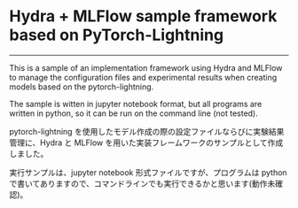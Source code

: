 # Hydra + MLFlow sample framework based on PyTorch-Lightning
---
This is a sample of an implementation framework using Hydra and MLFlow  to manage the configuration files and experimental results when creating models based on the pytorch-lightning.

The sample is witten in jupyter notebook format, but all programs are written in python, so it can be run on the command line (not tested).



pytorch-lightning を使用したモデル作成の際の設定ファイルならびに実験結果管理に、Hydra と MLFlow を用いた実装フレームワークのサンプルとして作成しました。

実行サンプルは、jupyter notebook 形式ファイルですが、プログラムは python で書いてありますので、コマンドラインでも実行できるかと思います(動作未確認)。